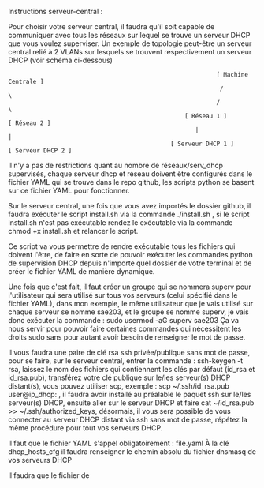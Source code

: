 Instructions serveur-central : 

Pour choisir votre serveur central, il faudra qu'il soit capable de communiquer avec tous les réseaux sur lequel se trouve un serveur DHCP que vous voulez superviser. Un exemple de topologie peut-être un serveur central relié à 2 VLANs sur lesquels se trouvent respectivement un serveur DHCP (voir schéma ci-dessous)
   
                                                               [ Machine Centrale ]
                                                                /              \
                                                               /                \
                                                      [ Réseau 1 ]          [ Réseau 2 ]
                                                         |                       |
                                                  [ Serveur DHCP 1 ]      [ Serveur DHCP 2 ]

Il n'y a pas de restrictions quant au nombre de réseaux/serv_dhcp supervisés, chaque serveur dhcp et réseau doivent être configurés dans le fichier YAML qui se trouve dans le repo github, les scripts python se basent sur ce fichier YAML pour fonctionner.

Sur le serveur central, une fois que vous avez importés le dossier github, il faudra exécuter le script install.sh via la commande ./install.sh , si le script install.sh n'est pas exécutable rendez le exécutable via la commande chmod +x install.sh et relancer le script.

Ce script va vous permettre de rendre exécutable tous les fichiers qui doivent l'être, de faire en sorte de pouvoir exécuter les commandes python de supervision DHCP depuis n'importe quel dossier de votre terminal et de créer le fichier YAML de manière dynamique.

Une fois que c'est fait, il faut créer un groupe qui se nommera superv pour l'utilisateur qui sera utilisé sur tous vos serveurs (celui spécifié dans le fichier YAML), dans mon exemple, le même utilisateur que je vais utilisé sur chaque serveur se nomme sae203, et le groupe se nomme superv, je vais donc exécuter la commande : sudo usermod -aG superv sae203
Ça va nous servir pour pouvoir faire certaines commandes qui nécessitent les droits sudo sans pour autant avoir besoin de renseigner le mot de passe.

Il vous faudra une paire de clé rsa ssh privée/publique sans mot de passe, pour se faire, sur le serveur central, entrer la commande : ssh-keygen -t rsa, laissez le nom des fichiers qui contiennent les clés par défaut (id_rsa et id_rsa.pub), transférez votre clé publique sur le/les serveur(s) DHCP distant(s), vous pouvez utiliser scp, exemple : scp ~/.ssh/id_rsa.pub user@ip_dhcp: , il faudra avoir installé au préalable le paquet ssh sur le/les serveur(s) DHCP, ensuite aller sur le serveur DHCP et faire cat ~/id_rsa.pub >> ~/.ssh/authorized_keys, désormais, il vous sera possible de vous connecter au serveur DHCP distant via ssh sans mot de passe, répétez la même procédure pour tout vos serveurs DHCP.

Il faut que le fichier YAML s'appel obligatoirement : file.yaml
À la clé dhcp_hosts_cfg il faudra renseigner le chemin absolu du fichier dnsmasq de vos serveurs DHCP 

Il faudra que le fichier de 
